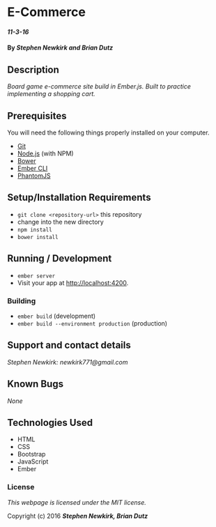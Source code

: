 # E-Commerce

#### _11-3-16_

#### By _**Stephen Newkirk and Brian Dutz**_

## Description

_Board game e-commerce site build in Ember.js. Built to practice implementing a shopping cart._


## Prerequisites

You will need the following things properly installed on your computer.

* [Git](http://git-scm.com/)
* [Node.js](http://nodejs.org/) (with NPM)
* [Bower](http://bower.io/)
* [Ember CLI](http://ember-cli.com/)
* [PhantomJS](http://phantomjs.org/)

## Setup/Installation Requirements

* `git clone <repository-url>` this repository
* change into the new directory
* `npm install`
* `bower install`

## Running / Development

* `ember server`
* Visit your app at [http://localhost:4200](http://localhost:4200).

### Building

* `ember build` (development)
* `ember build --environment production` (production)

## Support and contact details

_Stephen Newkirk: newkirk771@gmail.com_

## Known Bugs

_None_

## Technologies Used

+ HTML
+ CSS
+ Bootstrap
+ JavaScript
+ Ember


### License

*This webpage is licensed under the MIT license.*

Copyright (c) 2016 **_Stephen Newkirk, Brian Dutz_**
